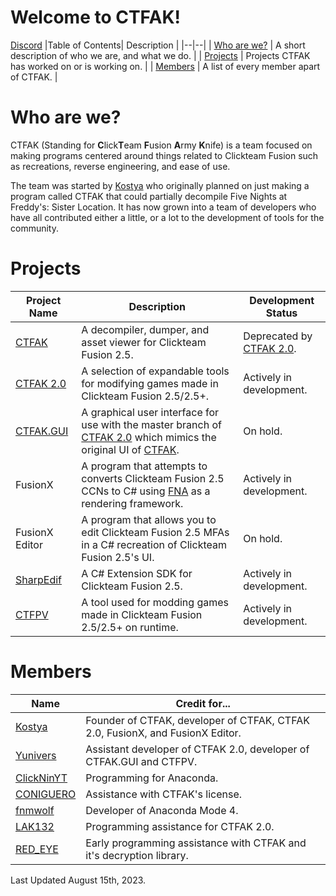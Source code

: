 # Welcome to CTFAK!
[Discord](https://www.discord.com/invite/wsH3KNtvvJ)
|Table of Contents| Description |
|--|--|
| [Who are we?](https://github.com/CTFAK#who-are-we) | A short description of who we are, and what we do. |
| [Projects](https://github.com/CTFAK#projects) | Projects CTFAK has worked on or is working on. |
| [Members](https://github.com/CTFAK#members) | A list of every member apart of CTFAK. |

# Who are we?
CTFAK (Standing for **C**lick**T**eam **F**usion **A**rmy **K**nife) is a team focused on making programs centered around things related to Clickteam Fusion such as recreations, reverse engineering, and ease of use.

The team was started by [Kostya](https://github.com/1987kostya1) who originally planned on just making a program called CTFAK that could partially decompile Five Nights at Freddy's: Sister Location. It has now grown into a team of developers who have all contributed either a little, or a lot to the development of tools for the community.

# Projects
|Project Name| Description| Development Status |
|--|--|--|
| [CTFAK](https://github.com/CTFAK/CTFAK) |A decompiler, dumper, and asset viewer for Clickteam Fusion 2.5.| Deprecated by [CTFAK 2.0](https://github.com/CTFAK/CTFAK2.0). |
| [CTFAK 2.0](https://github.com/CTFAK/CTFAK2.0) |A selection of expandable tools for modifying games made in Clickteam Fusion 2.5/2.5+.| Actively in development. |
| [CTFAK.GUI](https://github.com/CTFAK/CTFAK.GUI) |A graphical user interface for use with the master branch of [CTFAK 2.0](https://github.com/CTFAK/CTFAK2.0) which mimics the original UI of [CTFAK](https://github.com/CTFAK/CTFAK).| On hold. |
| FusionX |A program that attempts to converts Clickteam Fusion 2.5 CCNs to C# using [FNA](https://github.com/FNA-XNA/FNA) as a rendering framework.| Actively in development. |
| FusionX Editor |A program that allows you to edit Clickteam Fusion 2.5 MFAs in a C# recreation of Clickteam Fusion 2.5's UI.| On hold. |
| [SharpEdif](https://github.com/CTFAK/SharpEdif) |A C# Extension SDK for Clickteam Fusion 2.5.| Actively in development. |
| [CTFPV](https://github.com/CTFAK/CTFPV) |A tool used for modding games made in Clickteam Fusion 2.5/2.5+ on runtime.| Actively in development. |


# Members
|Name| Credit for... |
|--|--|
| [Kostya](https://github.com/1987kostya1) | Founder of CTFAK, developer of CTFAK, CTFAK 2.0, FusionX, and FusionX Editor. |
| [Yunivers](https://github.com/AITYunivers) | Assistant developer of CTFAK 2.0, developer of CTFAK.GUI and CTFPV. |
| [ClickNinYT](https://github.com/ClickNinYT)| Programming for Anaconda. |
| [CONIGUERO](https://github.com/CONIGUERO)| Assistance with CTFAK's license. |
| [fnmwolf](https://github.com/fnmwolf)| Developer of Anaconda Mode 4. |
| [LAK132](https://github.com/LAK132)| Programming assistance for CTFAK 2.0. |
| [RED_EYE](https://github.com/REDxEYE)| Early programming assistance with CTFAK and it's decryption library. |

Last Updated August 15th, 2023.
